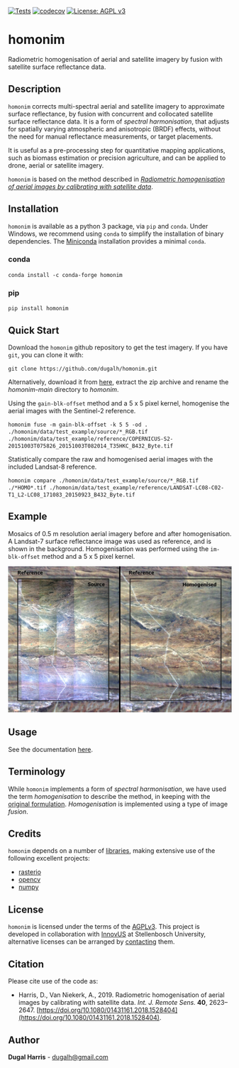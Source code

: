[comment]: <> ([![Publish]&#40;https://github.com/dugalh/geedim/actions/workflows/publish.yml/badge.svg&#41;]&#40;https://github.com/dugalh/geedim/actions/workflows/publish.yml&#41;)
[![Tests](https://github.com/dugalh/homonim/actions/workflows/test.yml/badge.svg)](https://github.com/dugalh/homonim/actions/workflows/test.yml)
[![codecov](https://codecov.io/gh/dugalh/homonim/branch/main/graph/badge.svg?token=A01698K96C)](https://codecov.io/gh/dugalh/homonim)
[![License: AGPL v3](https://img.shields.io/badge/License-AGPL_v3-blue.svg)](https://www.gnu.org/licenses/agpl-3.0)

# homonim

Radiometric homogenisation of aerial and satellite imagery by fusion with satellite surface reflectance data.  

## Description

`homonim` corrects multi-spectral aerial and satellite imagery to approximate surface reflectance, by fusion with concurrent and collocated satellite surface reflectance data.  It is a form of *spectral harmonisation*, that  adjusts for spatially varying atmospheric and anisotropic (BRDF) effects, without the need for manual reflectance measurements, or target placements.  

It is useful as a pre-processing step for quantitative mapping applications, such as biomass estimation or precision agriculture, and can be applied to drone, aerial or satellite imagery.  

`homonim` is based on the method described in [*Radiometric homogenisation of aerial images by calibrating with satellite data*](https://www.researchgate.net/publication/328317307_Radiometric_homogenisation_of_aerial_images_by_calibrating_with_satellite_data).

## Installation
`homonim` is available as a python 3 package, via `pip` and `conda`.  Under Windows, we recommend using `conda` to simplify the installation of binary dependencies.  The [Miniconda](https://docs.conda.io/en/latest/miniconda.html) installation provides a minimal `conda`.
### conda
```shell
conda install -c conda-forge homonim
```
### pip
```shell
pip install homonim
```

## Quick Start
Download the `homonim` github repository to get the test imagery.  If you have `git`, you can clone it with: 
```shell
git clone https://github.com/dugalh/homonim.git
```
Alternatively, download it from [here](https://github.com/dugalh/homonim/archive/refs/heads/main.zip), extract the zip archive and rename the *homonim-main* directory to *homonim*.

Using the `gain-blk-offset` method and a 5 x 5 pixel kernel, homogenise the aerial images with the Sentinel-2 reference.   
```shell
homonim fuse -m gain-blk-offset -k 5 5 -od . ./homonim/data/test_example/source/*_RGB.tif ./homonim/data/test_example/reference/COPERNICUS-S2-20151003T075826_20151003T082014_T35HKC_B432_Byte.tif
```
Statistically compare the raw and homogenised aerial images with the included Landsat-8 reference.
```shell
homonim compare ./homonim/data/test_example/source/*_RGB.tif ./*HOMO*.tif ./homonim/data/test_example/reference/LANDSAT-LC08-C02-T1_L2-LC08_171083_20150923_B432_Byte.tif
```

## Example
Mosaics of 0.5 m resolution aerial imagery before and after homogenisation.  A Landsat-7 surface reflectance image was used as reference, and is shown in the background.  Homogenisation was performed using the `im-blk-offset` method and a 5 x 5 pixel kernel.  

![example](data/readme_eg.jpg)

## Usage
See the documentation [here](docs/usage.rst).

## Terminology
While `homonim` implements a form of *spectral harmonisation*, we have used the term *homogenisation* to describe the method, in keeping with the [original formulation](https://www.researchgate.net/publication/328317307_Radiometric_homogenisation_of_aerial_images_by_calibrating_with_satellite_data).  *Homogenisation* is implemented using a type of image *fusion*.

## Credits

`homonim` depends on a number of [libraries](meta.yaml), making extensive use of the following excellent projects:

* [rasterio](https://github.com/rasterio/rasterio)
* [opencv](https://github.com/opencv/opencv) 
* [numpy](https://github.com/numpy/numpy)

## License
`homonim` is licensed under the terms of the [AGPLv3](https://www.gnu.org/licenses/agpl-3.0.en.html).  This project is developed in collaboration with [InnovUS](https://www.innovus.co.za/) at Stellenbosch University, alternative licenses can be arranged by [contacting](mailto:sjdewet@sun.ac.za) them.

## Citation
Please cite use of the code as: 
- Harris, D., Van Niekerk, A., 2019. Radiometric homogenisation of aerial images by calibrating with satellite data. *Int. J. Remote Sens.* **40**, 2623–2647. [https://doi.org/10.1080/01431161.2018.1528404](https://doi.org/10.1080/01431161.2018.1528404). 

## Author
**Dugal Harris** - [dugalh@gmail.com](mailto:dugalh@gmail.com)
